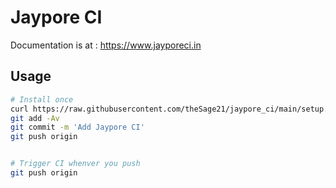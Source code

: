# Jaypore CI


Documentation is at : https://www.jayporeci.in

## Usage

```bash
# Install once
curl https://raw.githubusercontent.com/theSage21/jaypore_ci/main/setup.sh | bash
git add -Av
git commit -m 'Add Jaypore CI'
git push origin


# Trigger CI whenver you push
git push origin
```
